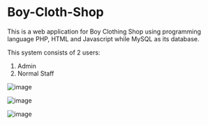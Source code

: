 # Boy-Cloth-Shop
This is a web application for Boy Clothing Shop using programming language PHP, HTML and Javascript while MySQL as its database.

This system consists of 2 users:
1. Admin
2. Normal Staff

![image](https://user-images.githubusercontent.com/76551048/224938335-0856e012-38de-4b72-aeb3-721658d1f995.png)

![image](https://user-images.githubusercontent.com/76551048/224938465-60b9831e-15e7-40cb-9a87-dcec40efffee.png)

![image](https://user-images.githubusercontent.com/76551048/224937676-21299463-bf35-406a-a15e-018a3849aeef.png)

